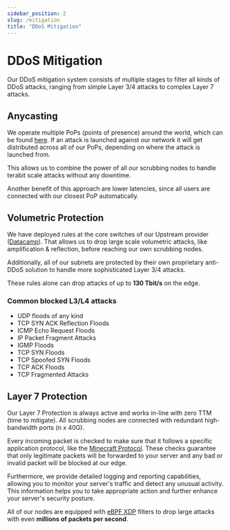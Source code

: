```yaml
---
sidebar_position: 2
slug: /mitigation
title: "DDoS Mitigation"
---
```


# DDoS Mitigation

Our DDoS mitigation system consists of multiple stages to filter all kinds of DDoS attacks,
ranging from simple Layer 3/4 attacks to complex Layer 7 attacks.

## Anycasting

We operate multiple PoPs (points of presence) around the world, which can be found
[here](locations.md).
If an attack is launched against our network it will get distributed across all of our PoPs,
depending on where the attack is launched from.

This allows us to combine the power of all our scrubbing nodes to handle terabit scale attacks
without any downtime.

Another benefit of this approach are lower latencies, since all users are connected with our
closest PoP automatically.

## Volumetric Protection

We have deployed rules at the core switches of our Upstream provider ([Datacamp](https://www.datacamp.co.uk)).
That allows us to drop large scale volumetric attacks, like amplification & reflection, before reaching our
own scrubbing nodes.

Additionally, all of our subnets are protected by their own proprietary anti-DDoS solution
to handle more sophisticated Layer 3/4 attacks.

These rules alone can drop attacks of up to **130 Tbit/s** on the edge.

### Common blocked L3/L4 attacks
- UDP floods of any kind
- TCP SYN ACK Reflection Floods
- ICMP Echo Request Floods
- IP Packet Fragment Attacks
- IGMP Floods
- TCP SYN Floods
- TCP Spoofed SYN Floods
- TCP ACK Floods
- TCP Fragmented Attacks

## Layer 7 Protection

Our Layer 7 Protection is always active and works in-line with zero TTM (time to mitigate).
All scrubbing nodes are connected with redundant high-bandwidth ports (n x 40G).

Every incoming packet is checked to make sure that it follows a specific application protocol,
like the [Minecraft Protocol](https://wiki.vg/Protocol).
These checks guarantee that only legitimate packets will be forwarded to your server
and any bad or invalid packet will be blocked at our edge.

Furthermore, we provide detailed logging and reporting capabilities,
allowing you to monitor your server's traffic and detect any unusual activity.
This information helps you to take appropriate action and further enhance your server's security posture.

All of our nodes are equipped with [eBPF XDP](https://en.wikipedia.org/wiki/Express_Data_Path) filters
to drop large attacks with even **millions of packets per second**.